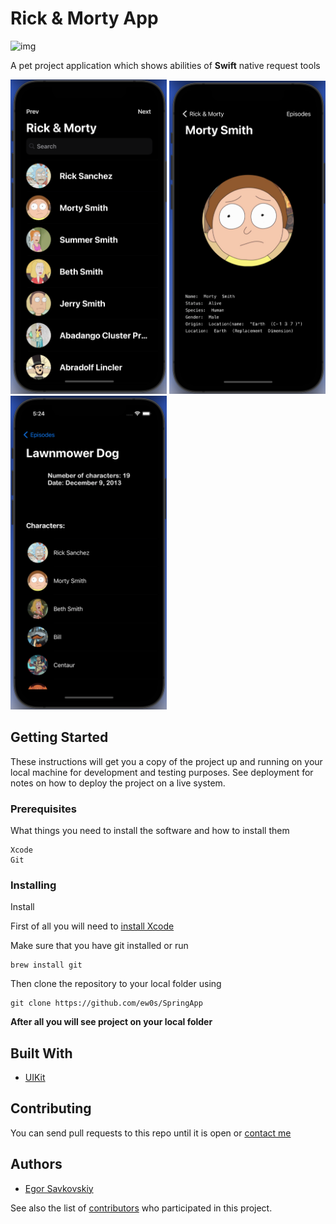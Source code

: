 # Rick & Morty App

![img](https://img.shields.io/badge/swift-passed-orange)

A pet project application which shows abilities of __Swift__ native request tools

<p float="left">
    <img src="/README_images/1.png" alt="drawing" width="250"/>
    <img src="/README_images/2.png" alt="drawing" width="250"/>
    <img src="/README_images/3.png" alt="drawing" width="250"/>
</p>

## Getting Started

These instructions will get you a copy of the project up and running on your local machine for development and testing purposes. See deployment for notes on how to deploy the project on a live system.

### Prerequisites

What things you need to install the software and how to install them

```
Xcode
Git
```

### Installing

Install

First of all you will need to [install Xcode](https://apps.apple.com/ru/app/xcode/id497799835?mt=12)

Make sure that you have git installed or run
```shell
brew install git
```

Then clone the repository to your local folder using
```shell
git clone https://github.com/ew0s/SpringApp
```

__After all you will see project on your local folder__

## Built With

* [UIKit](https://developer.apple.com/documentation/uikit)

## Contributing

You can send pull requests to this repo until it is open or [contact me](https://t.me/ewos365)

## Authors

* [Egor Savkovskiy](https://github.com/ew0s)

See also the list of [contributors](https://github.com/ew0s/Encryption-App/graphs/contributors) who participated in this project.